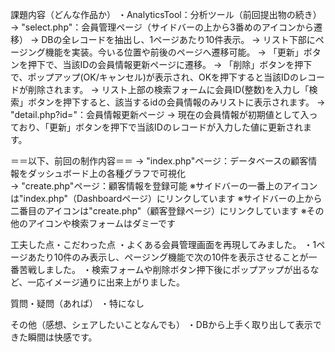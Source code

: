 課題内容（どんな作品か）
・AnalyticsTool：分析ツール（前回提出物の続き）
 -> "select.php"：会員管理ページ（サイドバーの上から3番めのアイコンから遷移）
    -> DBの全レコードを抽出し、1ページあたり10件表示。
    -> リスト下部にページング機能を実装。今いる位置や前後のページへ遷移可能。
    -> 「更新」ボタンを押下で、当該IDの会員情報更新ページに遷移。
    -> 「削除」ボタンを押下で、ポップアップ(OK/キャンセル)が表示され、OKを押下すると当該IDのレコードが削除されます。
    -> リスト上部の検索フォームに会員ID(整数)を入力し「検索」ボタンを押下すると、該当するidの会員情報のみリストに表示されます。
 -> "detail.php?id="：会員情報更新ページ
    -> 現在の会員情報が初期値として入っており、「更新」ボタンを押下で当該IDのレコードが入力した値に更新されます。

＝＝以下、前回の制作内容＝＝
 -> "index.php"ページ：データベースの顧客情報をダッシュボード上の各種グラフで可視化  
 -> "create.php"ページ：顧客情報を登録可能
 ※サイドバーの一番上のアイコンは"index.php"（Dashboardページ）にリンクしています
 ※サイドバーの上から二番目のアイコンは"create.php"（顧客登録ページ）にリンクしています
 ※その他のアイコンや検索フォームはダミーです

工夫した点・こだわった点
・よくある会員管理画面を再現してみました。
・1ページあたり10件のみ表示し、ページング機能で次の10件を表示させることが一番苦戦しました。
・検索フォームや削除ボタン押下後にポップアップが出るなど、一応イメージ通りに出来上がりました。

質問・疑問（あれば）
・特になし

その他（感想、シェアしたいことなんでも）
・DBから上手く取り出して表示できた瞬間は快感です。